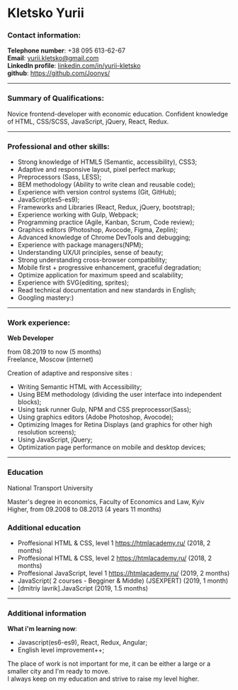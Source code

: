 # Kletsko Yurii
### __Contact information__:

__Telephone number__: +38 095 613-62-67  
__Email__:  <yurii.kletsko@gmail.com>  
__LinkedIn profile__: [linkedin.com/in/yurii-kletsko](https://www.linkedin.com/in/yurii-kletsko/)  
__github__: <https://github.com/Joonys/>  

---

### __Summary of Qualifications__:
Novice frontend-developer with economic education. Confident knowledge of HTML, CSS/SCSS, JavaScript, jQuery, React, Redux.

---

### __Professional and other skills__:
- Strong knowledge of HTML5 (Semantic, accessibility), CSS3;
- Adaptive and responsive layout, pixel perfect markup;
- Preprocessors (Sass, LESS);
- BEM methodology (Ability to write clean and reusable code);
- Еxperience with version control systems (Git, GitHub);
- JavaScript(es5-es9);
- Frameworks and Libraries (React, Redux, jQuery, bootstrap);
- Experience working with Gulp, Webpack;
- Programming practice (Agile, Kanban, Scrum, Code review);
- Graphics editors (Photoshop, Avocode, Figma, Zeplin);
- Advanced knowledge of Chrome DevTools and debugging;
- Experience with package managers(NPM);
- Understanding UX/UI principles, sense of beauty;
- Strong understanding cross-browser compatibility;
- Mobile first + progressive enhancement, graceful degradation;
- Optimize application for maximum speed and scalability;
- Experience with SVG(editing, sprites);
- Read technical documentation and new standards in English;
- Googling mastery:)

---

### __Work experience__:

**Web Developer**

from 08.2019 to now (5 months)  
Freelance, Moscow (internet)  

Creation of adaptive and responsive sites :  
- Writing Semantic HTML with Accessibility;
- Using BEM methodology (dividing the user interface into independent blocks);
- Using task runner Gulp, NPM and CSS preprocessor(Sass);
- Using graphics editors (Adobe Photoshop, Avocode);
- Optimizing Images for Retina Displays (and graphics for other high resolution
  screens);
- Using JavaScript, jQuery;
- Optimization page performance on mobile and desktop devices;

---

### __Education__

National Transport University  

Master's degree in economics, Faculty of Economics and Law, Kyiv  
Higher, from 09.2008 to 08.2013 (4 years 11 months)  

### __Additional education__

-	Proffesional HTML & CSS, level 1 <https://htmlacademy.ru/> (2018, 2 months)
-	Proffesional HTML & CSS, level 2 <https://htmlacademy.ru/> (2018, 2 months)
-	Proffesional JavaScript, level 1 <https://htmlacademy.ru/> (2019, 2 months)
-	JavaScript( 2 courses - Begginer & Middle) (JSEXPERT) (2019, 1 month)
-	[dmitriy lavrik].JavaScript (2019, 1.5 months)

---

### __Additional information__

__What i'm learning now__:
- Javascript(es6-es9), React, Redux, Angular;
- English level improvement++;

The place of work is not important for me, it can be either a large or a
smaller city and I'm ready to move.  
I always keep on my education and strive to raise my level higher.



